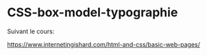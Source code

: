 # CSS-box-model-typographie

Suivant le cours:

https://www.internetingishard.com/html-and-css/basic-web-pages/
